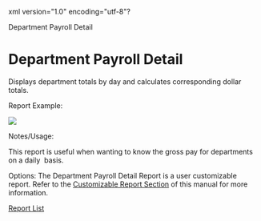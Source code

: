 xml version="1.0" encoding="utf-8"?





Department Payroll Detail




# Department Payroll Detail

Displays department totals by day and calculates corresponding dollar totals.

Report Example:

![](images_2/Department_Payroll_Detail.gif)

Notes/Usage:

This report is useful when wanting to know the gross pay for departments on a daily  basis.

Options: The Department Payroll Detail Report is a user customizable report. Refer to the [Customizable Report Section](/InfiniTime/help%20file/User_Customizable_Reports.md) of this manual for more information.

[Report List](/InfiniTime/help%20file/Reports/Report_List.md)